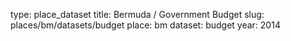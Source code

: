 type: place_dataset
title: Bermuda / Government Budget
slug: places/bm/datasets/budget
place: bm
dataset: budget
year: 2014
